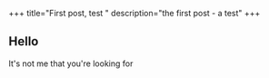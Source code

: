 +++
title="First post, test "
description="the first post - a test"
+++

## Hello
It's not me that you're looking for 
